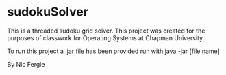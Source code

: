 # sudokuSolver

This is a threaded sudoku grid solver. This project was created for the purposes of classwork for Operating Systems at Chapman University.

To run this project a .jar file has been provided run with java -jar [file name]

By Nic Fergie

